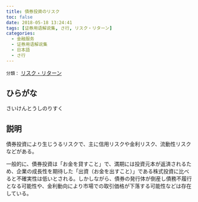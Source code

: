 ```yaml
---
title: 債券投資のリスク
toc: false
date: 2018-05-18 13:24:41
tags: [证券用语解说集, さ行, リスク・リターン]
categories:
  - 金融服务
  - 证券用语解说集
  - 日本語
  - さ行
---
```


`分類：` [リスク・リターン](/tags/リスク・リターン/)

## ひらがな

さいけんとうしのりすく

## 説明

債券投資により生じうるリスクで、主に信用リスクや金利リスク、流動性リスクなどがある。

一般的に、債券投資は「お金を貸すこと」で、満期には投資元本が返済されるため、企業の成長性を期待した「出資（お金を出すこと）」である株式投資に比べると不確実性は低いとされる。しかしながら、債券の発行体が倒産し債務不履行となる可能性や、金利動向により市場での取引価格が下落する可能性などは存在している。
